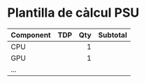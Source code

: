 # Plantilla de càlcul PSU

| Component | TDP | Qty | Subtotal |
|---|---:|---:|---:|
| CPU | | 1 | |
| GPU | | 1 | |
| ... | | | |
